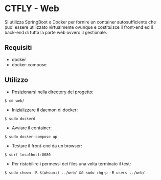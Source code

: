 # CTFLY  - Web
Si utilizza SpringBoot e Docker per fornire un container autosufficiente che puo' essere utilizzato virtualmente ovunque e costituisce il front-end ed il back-end di tutta la parte web ovvero il gestionale.

Requisiti
------------
- docker 
- docker-compose


Utilizzo
-----------
- Posizionarsi nella directory del progetto:

```$ cd web/```
- Inizializzare il daemon di docker:

```$ sudo dockerd```
- Avviare il container:

```$ sudo docker-compose up```
- Testare il front-end da un browser:

```$ surf localhost:8080```
- Per ristabilire i permessi dei files una volta terminato il test:

```$ sudo chown -R $(whoami) ../web/ && sudo chgrp -R users ../web/```
